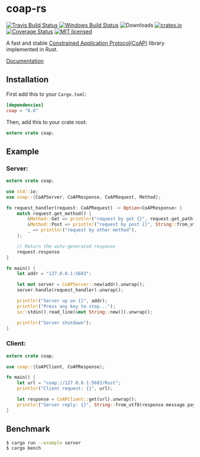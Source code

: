 # coap-rs

[![Travis Build Status](https://travis-ci.org/Covertness/coap-rs.svg?branch=master)](https://travis-ci.org/Covertness/coap-rs)
[![Windows Build Status](https://ci.appveyor.com/api/projects/status/ic36jdu4xy6doc59?svg=true)](https://ci.appveyor.com/project/Covertness/coap-rs)
![Downloads](https://img.shields.io/crates/d/coap.svg?style=flat)
[![crates.io](http://meritbadge.herokuapp.com/coap)](https://crates.io/crates/coap)
[![Coverage Status](https://coveralls.io/repos/Covertness/coap-rs/badge.svg?branch=master&service=github)](https://coveralls.io/github/Covertness/coap-rs?branch=master)
[![MIT licensed](https://img.shields.io/badge/license-MIT-blue.svg)](./LICENSE)

A fast and stable [Constrained Application Protocol(CoAP)](https://tools.ietf.org/html/rfc7252) library implemented in Rust.

[Documentation](http://covertness.github.io/coap-rs/coap/index.html)

## Installation

First add this to your `Cargo.toml`:

```toml
[dependencies]
coap = "0.6"
```

Then, add this to your crate root:

```rust
extern crate coap;
```

## Example

### Server:
```rust
extern crate coap;

use std::io;
use coap::{CoAPServer, CoAPResponse, CoAPRequest, Method};

fn request_handler(request: CoAPRequest) -> Option<CoAPResponse> {
    match request.get_method() {
		&Method::Get => println!("request by get {}", request.get_path()),
		&Method::Post => println!("request by post {}", String::from_utf8(request.message.payload).unwrap()),
		_ => println!("request by other method"),
	};

    // Return the auto-generated response
    request.response
}

fn main() {
    let addr = "127.0.0.1:5683";

    let mut server = CoAPServer::new(addr).unwrap();
    server.handle(request_handler).unwrap();

    println!("Server up on {}", addr);
    println!("Press any key to stop...");
    io::stdin().read_line(&mut String::new()).unwrap();

    println!("Server shutdown");
}
```

### Client:
```rust
extern crate coap;

use coap::{CoAPClient, CoAPResponse};

fn main() {
    let url = "coap://127.0.0.1:5683/Rust";
    println!("Client request: {}", url);

    let response = CoAPClient::get(url).unwrap();
    println!("Server reply: {}", String::from_utf8(response.message.payload).unwrap());
}
```

## Benchmark
```bash
$ cargo run --example server
$ cargo bench
```
